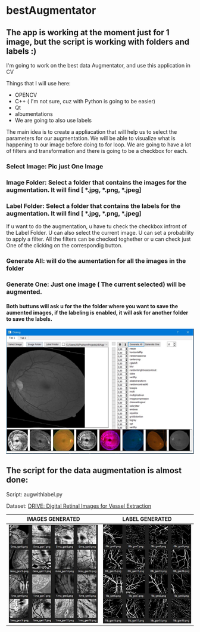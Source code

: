 # bestAugmentator
## The app is working at the moment just for 1 image, but the script is working with folders and labels :) 

I'm going to work on the best data Augmentator, and use this application in CV

Things that I will use here:
* OPENCV
* C++ ( I'm not sure, cuz with Python is going to be easier)
* Qt
* albumentations
* We are going to also use labels

The main idea is to create a appliacation that will help us to select the parameters for our augmentation. 
We will be able to visualize what is happening to our image before doing to for loop. We are going to have a lot of filters and transformation and there is going 
to be a checkbox for each.

### Select Image: Pic just One Image
### Image Folder: Select a folder that contains the images for the augmentation. It will find [ *.jpg, *.png, *.jpeg]
### Label Folder: Select a folder that contains the labels for the augmentation. It will find [ *.jpg, *.png, *.jpeg] 

If u want to do the augmentation, u have tu check the checkbox infront of the Label Folder.
U can also select the current image.
U can set a probability to apply a filter.
All the filters can be checked toghether or u can check just One of the clicking on the correspondig button.

### Generate All: will do the aumentation for all the images in the folder
### Generate One: Just one image ( The current selected) will be augmented.
#### Both buttuns will ask u for the the folder where you want to save the aumented images, if the labeling is enabled, it will ask for another folder to save the labels.

![](res/refFinal.JPG)


## The script for the data augmentation is almost done:


Script: augwithlabel.py

Dataset: [DRIVE: Digital Retinal Images for Vessel Extraction](https://drive.grand-challenge.org/)

IMAGES   GENERATED         |  LABEL GENERATED
:-------------------------:|:-------------------------:
![](res/img.JPG)           |  ![](res/lbel.JPG)



